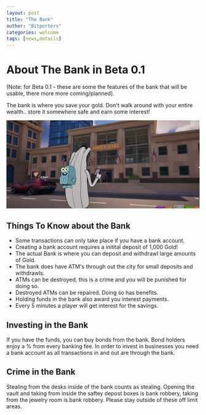 ```yaml
---
layout: post
title: "The Bank"
author: "Bitporters"
categories: welcome
tags: [news,details]
---
```


# About The Bank in Beta 0.1

(Note: for Beta 0.1 - these are some the features of the bank that will be usable, there more more coming/planned).

The bank is where you save your gold.  Don't walk around with your entire wealth.. store it somewhere safe and earn some interest!  

<img src="img/posts/fortnov_dec10th_2023_bank.jpg" class="img-responsive img-centered" alt="Bank, Outside">

## Things To Know about the Bank

* Some transactions can only take place if you have a bank account.
* Creating a bank account requires a initital deposit of 1,000 Gold!
* The actual Bank is where you can deposit and withdrawl large amounts of Gold.  
* The bank does have ATM's through out the city for small deposits and withdrawls.
* ATMs can be destroyed, this is a crime and you will be punished for doing so.
* Destroyed ATMs can be repaired.  Doing so has benefits.
* Holding funds in the bank also award you interest payments.  
* Every 5 minutes a player will get interest for the savings.

## Investing in the Bank

If you have the funds, you can buy bonds from the bank.  Bond holders enjoy a % from every banking fee.  In order to invest in businesses you need a bank account as all transactions in and out are through the bank.

## Crime in the Bank

Stealing from the desks inside of the bank counts as stealing.  Opening the vault and taking from inside the saftey depost boxes is bank robbery, taking from the jewelry room is bank robbery.  Please stay outside of these off limit areas.